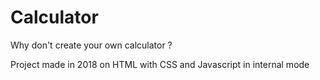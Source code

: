 # Calculator
   Why don't create your own calculator ?
   
   Project made in 2018 on HTML with CSS and Javascript in internal mode
